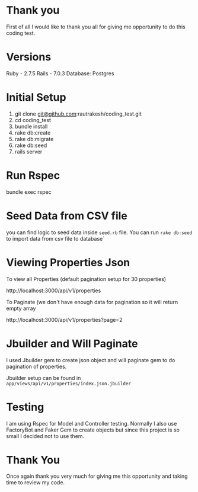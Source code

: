 # Thank you

First of all I would like to thank you all for giving me opportunity to do this coding test.

# Versions

Ruby - 2.7.5
Rails - 7.0.3
Database: Postgres

# Initial Setup

1. git clone git@github.com:rautrakesh/coding_test.git
2. cd coding_test
3. bundle install
4. rake db:create
5. rake db:migrate
6. rake db:seed
7. rails server

# Run Rspec

bundle exec rspec

# Seed Data from CSV file

you can find logic to seed data inside `seed.rb` file. You can run `rake db:seed` to import data from csv file to database`

# Viewing Properties Json

To view all Properties (default pagination setup for 30 properties)

http://localhost:3000/api/v1/properties

To Paginate (we don't have enough data for pagination so it will return empty array

http://localhost:3000/api/v1/properties?page=2

# Jbuilder and Will Paginate

I used Jbuilder gem to create json object and will paginate gem to do pagination of properties.

Jbuilder setup can be found in `app/views/api/v1/properties/index.json.jbuilder`

# Testing

I am using Rspec for Model and Controller testing. Normally I also use FactoryBot and Faker Gem to create objects but since this project is so small I decided not to use them.

# Thank You

Once again thank you very much for giving me this opportunity and taking time to review my code.
